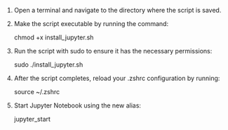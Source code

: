 1. Open a terminal and navigate to the directory where the script is saved.

2. Make the script executable by running the command:

    chmod +x install_jupyter.sh


3. Run the script with sudo to ensure it has the necessary permissions:

    sudo ./install_jupyter.sh

4. After the script completes, reload your .zshrc configuration by running:

    source ~/.zshrc

5. Start Jupyter Notebook using the new alias:

    jupyter_start
